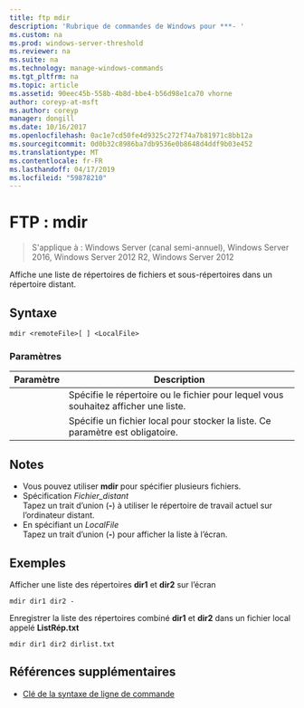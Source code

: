 ```yaml
---
title: ftp mdir
description: 'Rubrique de commandes de Windows pour ***- '
ms.custom: na
ms.prod: windows-server-threshold
ms.reviewer: na
ms.suite: na
ms.technology: manage-windows-commands
ms.tgt_pltfrm: na
ms.topic: article
ms.assetid: 90eec45b-558b-4b8d-bbe4-b56d98e1ca70 vhorne
author: coreyp-at-msft
ms.author: coreyp
manager: dongill
ms.date: 10/16/2017
ms.openlocfilehash: 0ac1e7cd50fe4d9325c272f74a7b81971c8bb12a
ms.sourcegitcommit: 0d0b32c8986ba7db9536e0b8648d4ddf9b03e452
ms.translationtype: MT
ms.contentlocale: fr-FR
ms.lasthandoff: 04/17/2019
ms.locfileid: "59878210"
---
```

# <a name="ftp-mdir"></a>FTP : mdir

>S'applique à : Windows Server (canal semi-annuel), Windows Server 2016, Windows Server 2012 R2, Windows Server 2012

Affiche une liste de répertoires de fichiers et sous-répertoires dans un répertoire distant.   
## <a name="syntax"></a>Syntaxe  
```  
mdir <remoteFile>[ ] <LocalFile>  
```  
### <a name="parameters"></a>Paramètres  
|Paramètre|Description|  
|-------|--------|  
|<remoteFile>|Spécifie le répertoire ou le fichier pour lequel vous souhaitez afficher une liste.|  
|<LocalFile>|Spécifie un fichier local pour stocker la liste. Ce paramètre est obligatoire.|  
## <a name="remarks"></a>Notes  
-   Vous pouvez utiliser **mdir** pour spécifier plusieurs fichiers.  
-   Spécification *Fichier_distant*  
    Tapez un trait d’union (**-**) à utiliser le répertoire de travail actuel sur l’ordinateur distant.  
-   En spécifiant un *LocalFile*  
    Tapez un trait d’union (**-**) pour afficher la liste à l’écran.  
## <a name="BKMK_Examples"></a>Exemples  
Afficher une liste des répertoires **dir1** et **dir2** sur l’écran  
```  
mdir dir1 dir2 -  
```  
Enregistrer la liste des répertoires combiné **dir1** et **dir2** dans un fichier local appelé **ListRép.txt**  
```  
mdir dir1 dir2 dirlist.txt  
```  
## <a name="additional-references"></a>Références supplémentaires  
-   [Clé de la syntaxe de ligne de commande](command-line-syntax-key.md)  
